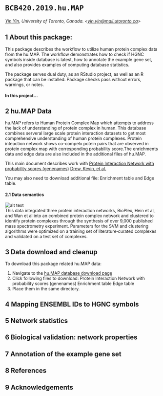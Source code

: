 # `BCB420.2019.hu.MAP`



###### [Yin Yin](https://orcid.org/0000-0001-9168-488X), University of Toronto, Canada. &lt;yin.yin@mail.utoronto.ca&gt;
## 1 About this package:
This package describes the workflow to utilize human protein complex data from the hu.MAP. The workflow demonstrates how to check if HGNC symbols inside database is latest, how to annotate the example gene set, and also provides examples of computing database statistics.

The package serves dual duty, as an RStudio project, as well as an R package that can be installed. Package checks pass without errors, warnings, or notes.
#### In this project...

## 2 hu.MAP Data
hu.MAP refers to Human Protein Complex Map which attempts to address the lack of understanding of protein complex in human. This database combines serveral large scale protein interaction datasets to get most comprehensive understanding of human protein complexes. Protein inteaction network shows co-compelx potein pairs that are observed in protein complex map with corresponding probability score.The enrichments data and edge data are also included in the additional files of hu.MAP. 

This main document describes work with [Protein Interaction Network with probability scores (genenames)](http://proteincomplexes.org/download) [Drew, Kevin, et al. ](http://msb.embopress.org/content/13/6/932)

You may also need to download additional file: Enrichment table and Edge table.
#### 2.1 Data semantics
![alt text](http://msb.embopress.org/sites/default/files/highwire/msb/13/6/932/embed/graphic-1.gif)
<br /> This data integrated three protein interaction networks, BioPlex, Hein et al, and Wan et al into an combined protein complex network and clustered to identify protein complexes through the synthesis of over 9,000 published mass spectrometry experiment. Parameters for the SVM and clustering algorithms were optimized on a training set of literature‐curated complexes and validated on a test set of complexes.
## 3 Data download and cleanup
To download this package related hu.MAP data:
1. Navigate to the [hu.MAP database download page](http://proteincomplexes.org/download)
2. Click following files to download:
Protein Interaction Network with probability scores (genenames)
Enrichment table
Edge table
3. Place them in the same directory.
## 4 Mapping ENSEMBL IDs to HGNC symbols
## 5 Network statistics
## 6 Biological validation: network properties
## 7 Annotation of the example gene set
## 8 References
## 9 Acknowledgements

